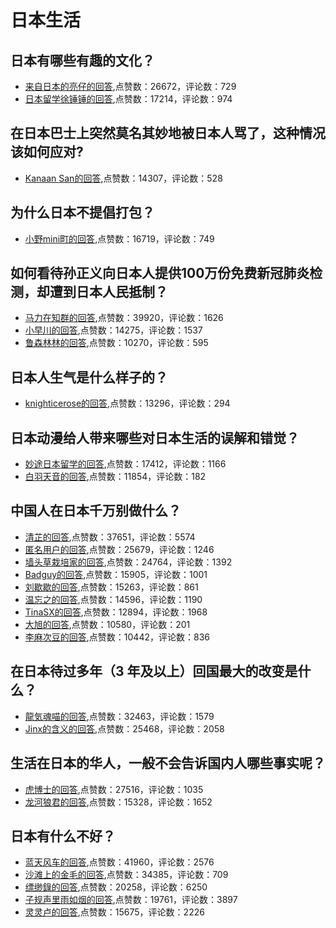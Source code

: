 # 日本生活
## 日本有哪些有趣的文化？
- [来自日本的亮仔的回答](https://www.zhihu.com/question/58110181/answer/865846012),点赞数：26672，评论数：729
- [日本留学徐锤锤的回答](https://www.zhihu.com/question/58110181/answer/476917699),点赞数：17214，评论数：974
## 在日本巴士上突然莫名其妙地被日本人骂了，这种情况该如何应对?
- [Kanaan San的回答](https://www.zhihu.com/question/348187892/answer/986525144),点赞数：14307，评论数：528
## 为什么日本不提倡打包？
- [小野mini町的回答](https://www.zhihu.com/question/395799634/answer/1240862606),点赞数：16719，评论数：749
## 如何看待孙正义向日本人提供100万份免费新冠肺炎检测，却遭到日本人民抵制？
- [马力在知群的回答](https://www.zhihu.com/question/378634164/answer/1072875636),点赞数：39920，评论数：1626
- [小早川的回答](https://www.zhihu.com/question/378634164/answer/1072565993),点赞数：14275，评论数：1537
- [鲁森林林的回答](https://www.zhihu.com/question/378634164/answer/1072885347),点赞数：10270，评论数：595
## 日本人生气是什么样子的？
- [knighticerose的回答](https://www.zhihu.com/question/351064346/answer/864646771),点赞数：13296，评论数：294
## 日本动漫给人带来哪些对日本生活的误解和错觉？
- [妙途日本留学的回答](https://www.zhihu.com/question/26739694/answer/252923307),点赞数：17412，评论数：1166
- [白羽天音的回答](https://www.zhihu.com/question/26739694/answer/907274399),点赞数：11854，评论数：182
## 中国人在日本千万别做什么？
- [清芷的回答](https://www.zhihu.com/question/265688270/answer/333493425),点赞数：37651，评论数：5574
- [匿名用户的回答](https://www.zhihu.com/question/265688270/answer/324961673),点赞数：25679，评论数：1246
- [墙头草栽培家的回答](https://www.zhihu.com/question/265688270/answer/928596676),点赞数：24764，评论数：1392
- [Badguy的回答](https://www.zhihu.com/question/265688270/answer/924316825),点赞数：15905，评论数：1001
- [刘歇歇的回答](https://www.zhihu.com/question/265688270/answer/298991243),点赞数：15263，评论数：861
- [温忘之的回答](https://www.zhihu.com/question/265688270/answer/441407241),点赞数：14596，评论数：1190
- [TinaSX的回答](https://www.zhihu.com/question/265688270/answer/635287293),点赞数：12894，评论数：1968
- [大旭的回答](https://www.zhihu.com/question/265688270/answer/298394040),点赞数：10580，评论数：201
- [李麻次豆的回答](https://www.zhihu.com/question/265688270/answer/299400943),点赞数：10442，评论数：836
## 在日本待过多年（3 年及以上）回国最大的改变是什么？
- [龍気魂喵的回答](https://www.zhihu.com/question/276709991/answer/-1952755843),点赞数：32463，评论数：1579
- [Jinx的含义的回答](https://www.zhihu.com/question/276709991/answer/397213397),点赞数：25468，评论数：2058
## 生活在日本的华人，一般不会告诉国内人哪些事实呢？
- [虎博士的回答](https://www.zhihu.com/question/430370491/answer/1578231309),点赞数：27516，评论数：1035
- [龙河狼君的回答](https://www.zhihu.com/question/430370491/answer/-1994682526),点赞数：15328，评论数：1652
## 日本有什么不好？
- [蓝天风车的回答](https://www.zhihu.com/question/29827098/answer/428184497),点赞数：41960，评论数：2576
- [沙滩上的金毛的回答](https://www.zhihu.com/question/29827098/answer/446736731),点赞数：34385，评论数：709
- [缥缈錄的回答](https://www.zhihu.com/question/29827098/answer/414421780),点赞数：20258，评论数：6250
- [子规声里雨如烟的回答](https://www.zhihu.com/question/29827098/answer/441718693),点赞数：19761，评论数：3897
- [灵灵卢的回答](https://www.zhihu.com/question/29827098/answer/446311808),点赞数：15675，评论数：2226
